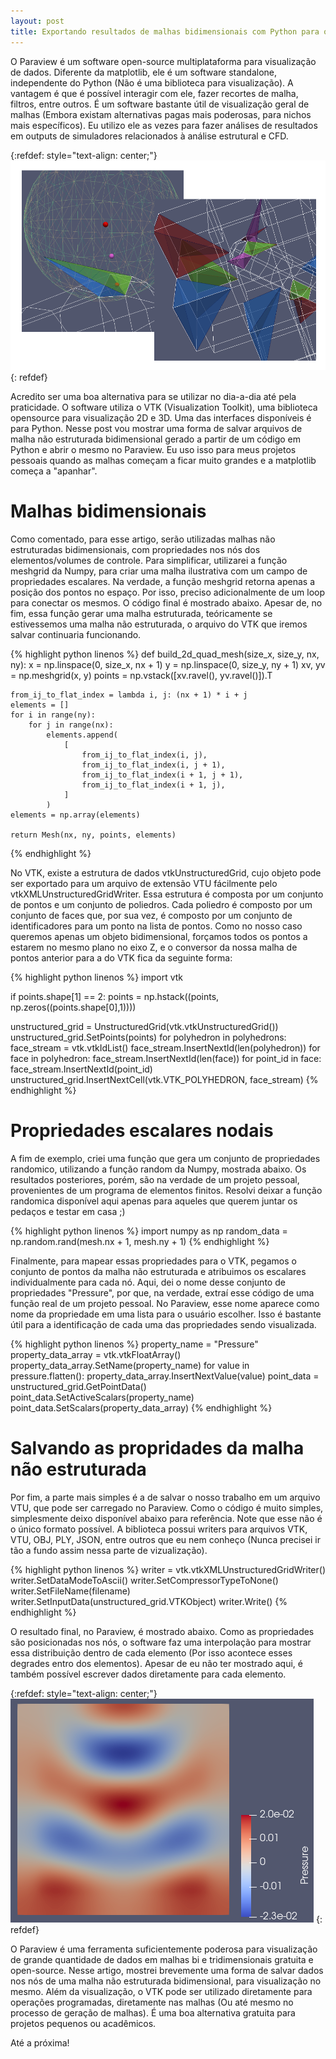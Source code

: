 ```yaml
---
layout: post
title: Exportando resultados de malhas bidimensionais com Python para o Paraview
---
```


O Paraview é um software open-source multiplataforma para visualização de dados. Diferente da matplotlib,
ele é um software standalone, independente do Python (Não é uma biblioteca para visualização). A vantagem
é que é possível interagir com ele, fazer recortes de malha, filtros, entre outros. É um software
bastante útil de visualização geral de malhas (Embora existam alternativas pagas mais poderosas, para nichos
mais específicos). Eu utilizo ele as vezes para fazer análises de resultados em outputs de simuladores
relacionados à análise estrutural e CFD.

{:refdef: style="text-align: center;"}
![](/images/post7-example001.png)
{: refdef}

Acredito ser uma boa alternativa para se utilizar no dia-a-dia até pela
praticidade. O software utiliza o VTK (Visualization Toolkit), uma biblioteca opensource para visualização
2D e 3D. Uma das interfaces disponíveis é para Python. Nesse post vou mostrar uma forma de salvar arquivos
de malha não estruturada bidimensional gerado a partir de um código em Python e abrir o mesmo no Paraview.
Eu uso isso para meus projetos pessoais quando as malhas começam a ficar muito grandes e a matplotlib
começa a "apanhar".


# Malhas bidimensionais

Como comentado, para esse artigo, serão utilizadas malhas não estruturadas bidimensionais, com propriedades
nos nós dos elementos/volumes de controle. Para simplificar, utilizarei a função meshgrid da Numpy, para criar uma
malha ilustrativa com um campo de propriedades escalares. Na verdade, a função meshgrid retorna
apenas a posição dos pontos no espaço. Por isso, preciso adicionalmente de um loop para conectar os
mesmos. O código final é mostrado abaixo. Apesar de, no fim, essa função gerar uma malha estruturada,
teóricamente se estivessemos uma malha não estruturada, o arquivo do VTK que iremos
salvar continuaria funcionando.

{% highlight python linenos %}
def build_2d_quad_mesh(size_x, size_y, nx, ny):
    x = np.linspace(0, size_x, nx + 1)
    y = np.linspace(0, size_y, ny + 1)
    xv, yv = np.meshgrid(x, y)
    points = np.vstack([xv.ravel(), yv.ravel()]).T

    from_ij_to_flat_index = lambda i, j: (nx + 1) * i + j
    elements = []
    for i in range(ny):
        for j in range(nx):
            elements.append(
                [
                    from_ij_to_flat_index(i, j),
                    from_ij_to_flat_index(i, j + 1),
                    from_ij_to_flat_index(i + 1, j + 1),
                    from_ij_to_flat_index(i + 1, j),
                ]
            )
    elements = np.array(elements)

    return Mesh(nx, ny, points, elements)
{% endhighlight %}

No VTK, existe a estrutura de dados vtkUnstructuredGrid, cujo objeto pode ser exportado para um arquivo
de extensão VTU fácilmente pelo vtkXMLUnstructuredGridWriter. Essa estrutura é composta por um conjunto
de pontos e um conjunto de poliedros. Cada poliedro é composto por um conjunto de faces que, por sua vez,
é composto por um conjunto de identificadores para um ponto na lista de pontos. Como no nosso
caso queremos apenas um objeto bidimensional, forçamos todos os pontos a estarem no mesmo plano no eixo
Z, e o conversor da nossa malha de pontos anterior para a do VTK fica da seguinte forma:

{% highlight python linenos %}
import vtk

if points.shape[1] == 2:
    points = np.hstack((points, np.zeros((points.shape[0],1))))

unstructured_grid = UnstructuredGrid(vtk.vtkUnstructuredGrid())
unstructured_grid.SetPoints(points)
for polyhedron in polyhedrons:
    face_stream = vtk.vtkIdList()
    face_stream.InsertNextId(len(polyhedron))
    for face in polyhedron:
        face_stream.InsertNextId(len(face))
        for point_id in face:
            face_stream.InsertNextId(point_id)
    unstructured_grid.InsertNextCell(vtk.VTK_POLYHEDRON, face_stream)
{% endhighlight %}


# Propriedades escalares nodais

A fim de exemplo, criei uma função que gera um conjunto de propriedades randomico, utilizando a função
random da Numpy, mostrada abaixo. Os resultados posteriores, porém, são na verdade de um
projeto pessoal, provenientes de um programa de elementos finitos. Resolvi deixar a função randomica
disponível aqui apenas para aqueles que querem juntar os pedaços e testar em casa ;)

{% highlight python linenos %}
import numpy as np
random_data = np.random.rand(mesh.nx + 1, mesh.ny + 1)
{% endhighlight %}

Finalmente, para mapear essas propriedades para o VTK, pegamos o conjunto de pontos da malha não
estruturada e atribuimos os escalares individualmente para cada nó. Aqui, dei o nome desse conjunto de
propriedades "Pressure", por que, na verdade, extraí esse código de uma função real de um projeto pessoal.
No Paraview, esse nome aparece como nome da propriedade em uma lista para o usuário escolher. Isso é
bastante útil para a identificação de cada uma das propriedades sendo visualizada.

{% highlight python linenos %}
property_name = "Pressure"
property_data_array = vtk.vtkFloatArray()
property_data_array.SetName(property_name)
for value in pressure.flatten():
    property_data_array.InsertNextValue(value)
point_data = unstructured_grid.GetPointData()
point_data.SetActiveScalars(property_name)
point_data.SetScalars(property_data_array)
{% endhighlight %}


# Salvando as propridades da malha não estruturada

Por fim, a parte mais simples é a de salvar o nosso trabalho em um arquivo VTU, que pode ser carregado no
Paraview. Como o código é muito simples, simplesmente deixo disponível abaixo para referência. Note que
esse não é o único formato possível. A biblioteca possui writers para arquivos VTK, VTU, OBJ, PLY, JSON,
entre outros que eu nem conheço (Nunca precisei ir tão a fundo assim nessa parte de vizualização).

{% highlight python linenos %}
writer = vtk.vtkXMLUnstructuredGridWriter()
writer.SetDataModeToAscii()
writer.SetCompressorTypeToNone()
writer.SetFileName(filename)
writer.SetInputData(unstructured_grid.VTKObject)
writer.Write()
{% endhighlight %}

O resultado final, no Paraview, é mostrado abaixo. Como as propriedades são posicionadas nos nós, o
software faz uma interpolação para mostrar essa distribuição dentro de cada elemento (Por isso acontece
esses degrades entro dos elementos). Apesar de eu não ter mostrado aqui, é também possível escrever dados
diretamente para cada elemento.

{:refdef: style="text-align: center;"}
![](/images/post7-example002.png)
{: refdef}

O Paraview é uma ferramenta suficientemente poderosa para visualização de grande quantidade de dados em 
malhas bi e tridimensionais gratuita e open-source. Nesse artigo, mostrei brevemente uma forma de salvar
dados nos nós de uma malha não estruturada bidimensional, para visualização no mesmo. Além da visualização,
o VTK pode ser utilizado diretamente para operações programadas, diretamente nas malhas (Ou até mesmo no
processo de geração de malhas). É uma boa alternativa gratuita para projetos pequenos ou acadêmicos.

Até a próxima!
